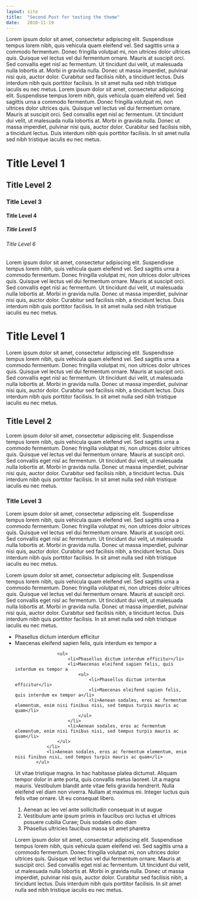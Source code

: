 ```yaml
---
layout: site
title:  "Second Post for testing the theme"
date:   2018-11-19
---
```


Lorem ipsum dolor sit amet, consectetur adipiscing elit. Suspendisse tempus lorem nibh, quis vehicula quam eleifend vel. Sed sagittis urna a commodo fermentum. Donec fringilla volutpat mi, non ultrices dolor ultrices quis. Quisque vel lectus vel dui fermentum ornare. Mauris at suscipit orci. Sed convallis eget nisl ac fermentum. Ut tincidunt dui velit, ut malesuada nulla lobortis at. Morbi in gravida nulla. Donec ut massa imperdiet, pulvinar nisi quis, auctor dolor. Curabitur sed facilisis nibh, a tincidunt lectus. Duis interdum nibh quis porttitor facilisis. In sit amet nulla sed nibh tristique iaculis eu nec metus.
Lorem ipsum dolor sit amet, consectetur adipiscing elit. Suspendisse tempus lorem nibh, quis vehicula quam eleifend vel. Sed sagittis urna a commodo fermentum. Donec fringilla volutpat mi, non ultrices dolor ultrices quis. Quisque vel lectus vel dui fermentum ornare. Mauris at suscipit orci. Sed convallis eget nisl ac fermentum. Ut tincidunt dui velit, ut malesuada nulla lobortis at. Morbi in gravida nulla. Donec ut massa imperdiet, pulvinar nisi quis, auctor dolor. Curabitur sed facilisis nibh, a tincidunt lectus. Duis interdum nibh quis porttitor facilisis. In sit amet nulla sed nibh tristique iaculis eu nec metus.


# Title Level 1
## Title Level 2
### Title Level 3
#### Title Level 4
##### Title Level 5
###### Title Level 6

Lorem ipsum dolor sit amet, consectetur adipiscing elit. Suspendisse tempus lorem nibh, quis vehicula quam eleifend vel. Sed sagittis urna a commodo fermentum. Donec fringilla volutpat mi, non ultrices dolor ultrices quis. Quisque vel lectus vel dui fermentum ornare. Mauris at suscipit orci. Sed convallis eget nisl ac fermentum. Ut tincidunt dui velit, ut malesuada nulla lobortis at. Morbi in gravida nulla. Donec ut massa imperdiet, pulvinar nisi quis, auctor dolor. Curabitur sed facilisis nibh, a tincidunt lectus. Duis interdum nibh quis porttitor facilisis. In sit amet nulla sed nibh tristique iaculis eu nec metus.

# Title Level 1

Lorem ipsum dolor sit amet, consectetur adipiscing elit. Suspendisse tempus lorem nibh, quis vehicula quam eleifend vel. Sed sagittis urna a commodo fermentum. Donec fringilla volutpat mi, non ultrices dolor ultrices quis. Quisque vel lectus vel dui fermentum ornare. Mauris at suscipit orci. Sed convallis eget nisl ac fermentum. Ut tincidunt dui velit, ut malesuada nulla lobortis at. Morbi in gravida nulla. Donec ut massa imperdiet, pulvinar nisi quis, auctor dolor. Curabitur sed facilisis nibh, a tincidunt lectus. Duis interdum nibh quis porttitor facilisis. In sit amet nulla sed nibh tristique iaculis eu nec metus.

## Title Level 2

Lorem ipsum dolor sit amet, consectetur adipiscing elit. Suspendisse tempus lorem nibh, quis vehicula quam eleifend vel. Sed sagittis urna a commodo fermentum. Donec fringilla volutpat mi, non ultrices dolor ultrices quis. Quisque vel lectus vel dui fermentum ornare. Mauris at suscipit orci. Sed convallis eget nisl ac fermentum. Ut tincidunt dui velit, ut malesuada nulla lobortis at. Morbi in gravida nulla. Donec ut massa imperdiet, pulvinar nisi quis, auctor dolor. Curabitur sed facilisis nibh, a tincidunt lectus. Duis interdum nibh quis porttitor facilisis. In sit amet nulla sed nibh tristique iaculis eu nec metus.

### Title Level 3

Lorem ipsum dolor sit amet, consectetur adipiscing elit. Suspendisse tempus lorem nibh, quis vehicula quam eleifend vel. Sed sagittis urna a commodo fermentum. Donec fringilla volutpat mi, non ultrices dolor ultrices quis. Quisque vel lectus vel dui fermentum ornare. Mauris at suscipit orci. Sed convallis eget nisl ac fermentum. Ut tincidunt dui velit, ut malesuada nulla lobortis at. Morbi in gravida nulla. Donec ut massa imperdiet, pulvinar nisi quis, auctor dolor. Curabitur sed facilisis nibh, a tincidunt lectus. Duis interdum nibh quis porttitor facilisis. In sit amet nulla sed nibh tristique iaculis eu nec metus.

Lorem ipsum dolor sit amet, consectetur adipiscing elit. Suspendisse tempus lorem nibh, quis vehicula quam eleifend vel. Sed sagittis urna a commodo fermentum. Donec fringilla volutpat mi, non ultrices dolor ultrices quis. Quisque vel lectus vel dui fermentum ornare. Mauris at suscipit orci. Sed convallis eget nisl ac fermentum. Ut tincidunt dui velit, ut malesuada nulla lobortis at. Morbi in gravida nulla. Donec ut massa imperdiet, pulvinar nisi quis, auctor dolor. Curabitur sed facilisis nibh, a tincidunt lectus. Duis interdum nibh quis porttitor facilisis. In sit amet nulla sed nibh tristique iaculis eu nec metus.
<ul>
                <li>Phasellus dictum interdum efficitur</li>
                <li>Maecenas eleifend sapien felis, quis interdum ex tempor a

                    <ul>
                        <li>Phasellus dictum interdum efficitur</li>
                        <li>Maecenas eleifend sapien felis, quis interdum ex tempor a
                            <ul>
                                <li>Phasellus dictum interdum efficitur</li>
                                <li>Maecenas eleifend sapien felis, quis interdum ex tempor a</li>
                                <li>Aenean sodales, eros ac fermentum elementum, enim nisi finibus nisi, sed tempus turpis mauris ac quam</li>
                            </ul>
                        </li>
                        <li>Aenean sodales, eros ac fermentum elementum, enim nisi finibus nisi, sed tempus turpis mauris ac quam</li>
                    </ul>
                </li>
                <li>Aenean sodales, eros ac fermentum elementum, enim nisi finibus nisi, sed tempus turpis mauris ac quam</li>
            </ul>

Ut vitae tristique magna. In hac habitasse platea dictumst. Aliquam tempor dolor in ante porta, quis convallis metus laoreet. Ut a magna mauris. Vestibulum blandit ante vitae felis gravida hendrerit. Nulla eleifend vel diam non viverra. Nullam at maximus mi. Integer luctus quis felis vitae ornare. Ut eu consequat libero.

<ol>
    <li>Aenean ac leo vel ante sollicitudin consequat in ut augue</li>
    <li>Vestibulum ante ipsum primis in faucibus orci luctus et ultrices posuere cubilia Curae; Duis sodales odio diam</li>
    <li>Phasellus ultricies faucibus massa sit amet pharetra</li>
</ol>

Lorem ipsum dolor sit amet, consectetur adipiscing elit. Suspendisse tempus lorem nibh, quis vehicula quam eleifend vel. Sed sagittis urna a commodo fermentum. Donec fringilla volutpat mi, non ultrices dolor ultrices quis. Quisque vel lectus vel dui fermentum ornare. Mauris at suscipit orci. Sed convallis eget nisl ac fermentum. Ut tincidunt dui velit, ut malesuada nulla lobortis at. Morbi in gravida nulla. Donec ut massa imperdiet, pulvinar nisi quis, auctor dolor. Curabitur sed facilisis nibh, a tincidunt lectus. Duis interdum nibh quis porttitor facilisis. In sit amet nulla sed nibh tristique iaculis eu nec metus.

